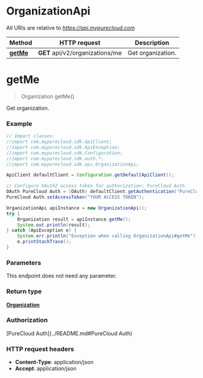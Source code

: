 # OrganizationApi

All URIs are relative to *https://api.mypurecloud.com*

Method | HTTP request | Description
------------- | ------------- | -------------
[**getMe**](OrganizationApi.md#getMe) | **GET** api/v2/organizations/me | Get organization.


<a name="getMe"></a>
# **getMe**
> Organization getMe()

Get organization.



### Example
```java
// Import classes:
//import com.mypurecloud.sdk.ApiClient;
//import com.mypurecloud.sdk.ApiException;
//import com.mypurecloud.sdk.Configuration;
//import com.mypurecloud.sdk.auth.*;
//import com.mypurecloud.sdk.api.OrganizationApi;

ApiClient defaultClient = Configuration.getDefaultApiClient();

// Configure OAuth2 access token for authorization: PureCloud Auth
OAuth PureCloud Auth = (OAuth) defaultClient.getAuthentication("PureCloud Auth");
PureCloud Auth.setAccessToken("YOUR ACCESS TOKEN");

OrganizationApi apiInstance = new OrganizationApi();
try {
    Organization result = apiInstance.getMe();
    System.out.println(result);
} catch (ApiException e) {
    System.err.println("Exception when calling OrganizationApi#getMe");
    e.printStackTrace();
}
```

### Parameters
This endpoint does not need any parameter.

### Return type

[**Organization**](Organization.md)

### Authorization

[PureCloud Auth](../README.md#PureCloud Auth)

### HTTP request headers

 - **Content-Type**: application/json
 - **Accept**: application/json

